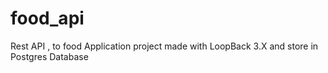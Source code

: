 # food_api
Rest API , to food Application project made with LoopBack 3.X and store in Postgres Database
